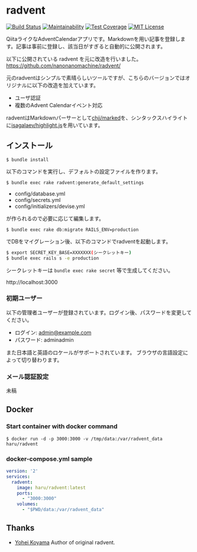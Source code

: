 radvent
=======

[![Build Status](https://travis-ci.org/haru/radvent.svg?branch=master)](https://travis-ci.org/haru/radvent)
[![Maintainability](https://api.codeclimate.com/v1/badges/6ef37e4698d17ed0596b/maintainability)](https://codeclimate.com/github/haru/radvent/maintainability)
[![Test Coverage](https://api.codeclimate.com/v1/badges/6ef37e4698d17ed0596b/test_coverage)](https://codeclimate.com/github/haru/radvent/test_coverage)
[![MIT License](http://img.shields.io/badge/license-MIT-blue.svg?style=flat)](LICENSE)




QiitaライクなAdventCalendarアプリです。Markdownを用い記事を登録します。記事は事前に登録し、該当日がすぎると自動的に公開されます。

以下に公開されている radvent を元に改造を行いました。
https://github.com/nanonanomachine/radvent/

元のradventはシンプルで素晴らしいツールですが、こちらのバージョンではオリジナルに以下の改造を加えています。

- ユーザ認証
- 複数のAdvent Calendarイベント対応

radventはMarkdownパーサーとして[chjj/marked](https://github.com/chjj/marked)を、シンタックスハイライトに[isagalaev/highlight.js](https://github.com/isagalaev/highlight.js)を用いています。

## インストール

```$ bundle install```

以下のコマンドを実行し、デフォルトの設定ファイルを作ります。

```$ bundle exec rake radvent:generate_default_settings```

- config/database.yml
- config/secrets.yml
- config/initializers/devise.yml

が作られるので必要に応じて編集します。

```$ bundle exec rake db:migrate RAILS_ENV=production```

でDBをマイグレーション後、以下のコマンドでradventを起動します。


```bash
$ export SECRET_KEY_BASE=XXXXXXX(シークレットキー)
$ bundle exec rails s -e production
```

シークレットキーは
```bundle exec rake secret```
等で生成してください。

http://localhost:3000

### 初期ユーザー

以下の管理者ユーザーが登録されています。ログイン後、パスワードを変更してください。

- ログイン: admin@example.com
- パスワード: adminadmin

また日本語と英語のロケールがサポートされています。
ブラウザの言語設定によって切り替わります。

### メール認証設定

未稿

## Docker

### Start container with docker command

```
$ docker run -d -p 3000:3000 -v /tmp/data:/var/radvent_data haru/radvent
```

### docker-compose.yml sample

```yaml
version: '2'
services:
  radvent:
    image: haru/radvent:latest
    ports:
      - "3000:3000"
    volumes:
      - "$PWD/data:/var/radvent_data"
```

Thanks
--------

* [Yohei Koyama](https://github.com/nanonanomachine) Author of original radvent.


